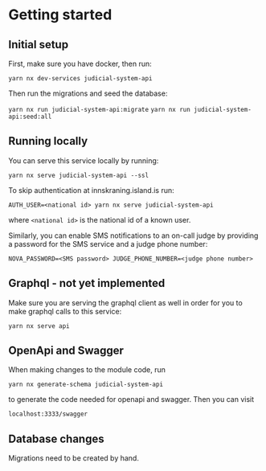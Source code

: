 # Getting started

## Initial setup

First, make sure you have docker, then run:

`yarn nx dev-services judicial-system-api`

Then run the migrations and seed the database:

`yarn nx run judicial-system-api:migrate`
`yarn nx run judicial-system-api:seed:all`

## Running locally

You can serve this service locally by running:

`yarn nx serve judicial-system-api --ssl`

To skip authentication at innskraning.island.is run:

`AUTH_USER=<national id> yarn nx serve judicial-system-api`

where `<national id>` is the national id of a known user.

Similarly, you can enable SMS notifications to an on-call judge by providing a password for the SMS service and
a judge phone number:

`NOVA_PASSWORD=<SMS password> JUDGE_PHONE_NUMBER=<judge phone number>`

## Graphql - not yet implemented

Make sure you are serving the graphql client as well in order for you to make graphql calls to this service:

`yarn nx serve api`

## OpenApi and Swagger

When making changes to the module code, run

`yarn nx generate-schema judicial-system-api`

to generate the code needed for openapi and swagger. Then you can visit

`localhost:3333/swagger`

## Database changes

Migrations need to be created by hand.

